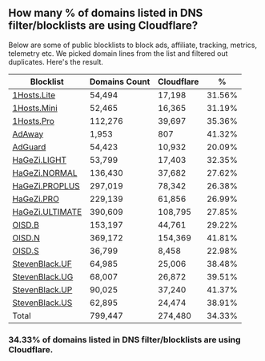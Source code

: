 ## How many % of domains listed in DNS filter/blocklists are using Cloudflare?


Below are some of public blocklists to block ads, affiliate, tracking, metrics, telemetry etc.
We picked domain lines from the list and filtered out duplicates.
Here's the result.


| Blocklist | Domains Count | Cloudflare | % |
| --- | --- | --- | --- |
| [1Hosts.Lite](https://raw.githubusercontent.com/badmojr/1Hosts/master/Lite/hosts.win) | 54,494 | 17,198 | 31.56% |
| [1Hosts.Mini](https://raw.githubusercontent.com/badmojr/1Hosts/master/mini/hosts.win) | 52,465 | 16,365 | 31.19% |
| [1Hosts.Pro](https://raw.githubusercontent.com/badmojr/1Hosts/master/Pro/hosts.win) | 112,276 | 39,697 | 35.36% |
| [AdAway](https://raw.githubusercontent.com/AdAway/adaway.github.io/master/hosts.txt) | 1,953 | 807 | 41.32% |
| [AdGuard](https://adguardteam.github.io/AdGuardSDNSFilter/Filters/filter.txt) | 54,423 | 10,932 | 20.09% |
| [HaGeZi.LIGHT](https://raw.githubusercontent.com/hagezi/dns-blocklists/main/hosts/light.txt) | 53,799 | 17,403 | 32.35% |
| [HaGeZi.NORMAL](https://raw.githubusercontent.com/hagezi/dns-blocklists/main/hosts/multi.txt) | 136,430 | 37,682 | 27.62% |
| [HaGeZi.PROPLUS](https://raw.githubusercontent.com/hagezi/dns-blocklists/main/hosts/pro.plus.txt) | 297,019 | 78,342 | 26.38% |
| [HaGeZi.PRO](https://raw.githubusercontent.com/hagezi/dns-blocklists/main/hosts/pro.txt) | 229,139 | 61,856 | 26.99% |
| [HaGeZi.ULTIMATE](https://raw.githubusercontent.com/hagezi/dns-blocklists/main/hosts/ultimate.txt) | 390,609 | 108,795 | 27.85% |
| [OISD.B](https://big.oisd.nl/dnsmasq) | 153,197 | 44,761 | 29.22% |
| [OISD.N](https://nsfw.oisd.nl/dnsmasq) | 369,172 | 154,369 | 41.81% |
| [OISD.S](https://small.oisd.nl/dnsmasq) | 36,799 | 8,458 | 22.98% |
| [StevenBlack.UF](https://raw.githubusercontent.com/StevenBlack/hosts/master/alternates/fakenews/hosts) | 64,985 | 25,006 | 38.48% |
| [StevenBlack.UG](https://raw.githubusercontent.com/StevenBlack/hosts/master/alternates/gambling/hosts) | 68,007 | 26,872 | 39.51% |
| [StevenBlack.UP](https://raw.githubusercontent.com/StevenBlack/hosts/master/alternates/porn/hosts) | 90,025 | 37,240 | 41.37% |
| [StevenBlack.US](https://raw.githubusercontent.com/StevenBlack/hosts/master/alternates/social/hosts) | 62,895 | 24,474 | 38.91% |
| Total | 799,447 | 274,480 | 34.33% |


### 34.33% of domains listed in DNS filter/blocklists are using Cloudflare.